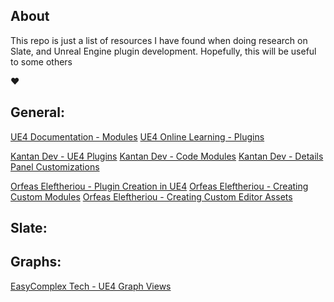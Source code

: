 ## About
This repo is just a list of resources I have found when doing research on Slate, and Unreal Engine plugin development. 
Hopefully, this will be useful to some others

❤️


## General:
[UE4 Documentation - Modules](https://docs.unrealengine.com/en-US/ProductionPipelines/BuildTools/UnrealBuildTool/ModuleFiles/index.html)
[UE4 Online Learning - Plugins](https://www.unrealengine.com/en-US/onlinelearning-courses/best-practices-for-creating-and-using-plugins)

[Kantan Dev - UE4 Plugins](http://kantandev.com/articles/ue4-plugins)
[Kantan Dev - Code Modules](http://kantandev.com/articles/ue4-code-modules)
[Kantan Dev - Details Panel Customizations](http://kantandev.com/articles/details-panel-customization)

[Orfeas Eleftheriou - Plugin Creation in UE4](https://www.orfeasel.com/plugin-creation-in-ue4/)
[Orfeas Eleftheriou - Creating Custom Modules](https://www.orfeasel.com/creating-custom-modules/)
[Orfeas Eleftheriou - Creating Custom Editor Assets](https://www.orfeasel.com/creating-custom-editor-assets/)

## Slate:



## Graphs:
[EasyComplex Tech - UE4 Graph Views](https://easycomplex-tech.com/blog/Unreal/AssetEditor/UEAssetEditorDev-AssetEditorGraph/)
